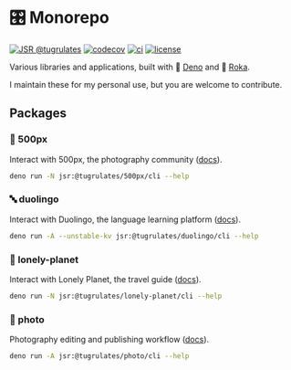 # 🎛️ Monorepo

[![JSR @tugrulates](https://jsr.io/badges/@tugrulates)](https://jsr.io/@tugrulates)
[![codecov](https://codecov.io/gh/tugrulates/repo/branch/main/graph/badge.svg)](https://codecov.io/gh/tugrulates/repo)
[![ci](https://github.com/tugrulates/repo/actions/workflows/ci.yml/badge.svg)](https://github.com/tugrulates/repo/actions/workflows/ci.yml)
[![license](https://img.shields.io/badge/License-MIT-blue.svg)](https://github.com/tugrulates/repo/blob/main/LICENSE)

Various libraries and applications, built with 🦕
[Deno](https://github.com/denoland/deno) and 🌱
[Roka](https://github.com/withroka/roka).

I maintain these for my personal use, but you are welcome to contribute.

## Packages

### 📸 500px

Interact with 500px, the photography community
([docs](https://jsr.io/@tugrulates/500px)).

```sh
deno run -N jsr:@tugrulates/500px/cli --help
```

### 🔤 duolingo

Interact with Duolingo, the language learning platform
([docs](https://jsr.io/@tugrulates/duolingo)).

```sh
deno run -A --unstable-kv jsr:@tugrulates/duolingo/cli --help
```

### 🧳 lonely-planet

Interact with Lonely Planet, the travel guide
([docs](https://jsr.io/@tugrulates/lonely-planet)).

```sh
deno run -N jsr:@tugrulates/lonely-planet/cli --help
```

### 📸 photo

Photography editing and publishing workflow
([docs](https://jsr.io/@tugrulates/photo)).

```sh
deno run -A jsr:@tugrulates/photo/cli --help
```
